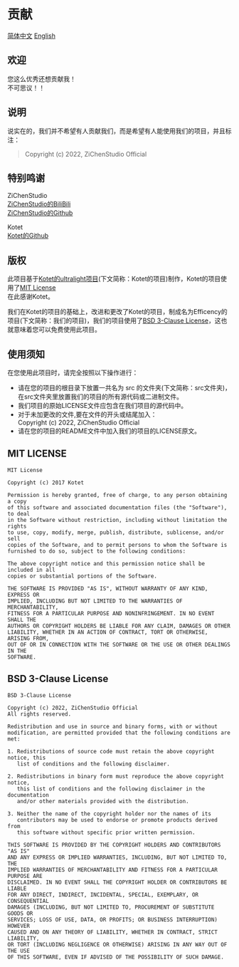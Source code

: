 # 贡献
[简体中文](CONTRIBUTING.md) [English](doc/CONTRIBUTING.en.md)
## 欢迎
您这么优秀还想贡献我！<br>不可思议！！

## 说明
说实在的，我们并不希望有人贡献我们，而是希望有人能使用我们的项目，并且标注：
> Copyright (c) 2022, ZiChenStudio Official

## 特别鸣谢
ZiChenStudio<br>
[ZiChenStudio的BiliBili](https://space.bilibili.com/1740643474)<br>
[ZiChenStudio的Github](https://github.com/ZiChenStudio/)<br>

Kotet<br>
[Kotet的Github](https://github.com/kotet)
## 版权
此项目基于[Kotet的ultralight项目](https://github.com/kotet/ultralight)(下文简称：Kotet的项目)制作，Kotet的项目使用了[MIT License](#mit-license)<br>在此感谢Kotet。

我们在Kotet的项目的基础上，改进和更改了Kotet的项目，制成名为Efficency的项目(下文简称：我们的项目)，我们的项目使用了[BSD 3-Clause License](#bsd-3-clause-license)，这也就意味着您可以免费使用此项目。

## 使用须知
在您使用此项目时，请完全按照以下操作进行：
  - 请在您的项目的根目录下放置一共名为 src 的文件夹(下文简称：src文件夹)，在src文件夹里放置我们的项目的所有源代码或二进制文件。
  - 我们项目的原始LICENSE文件应包含在我们项目的源代码中。
  - 对于未加更改的文件,要在文件的开头或结尾加入：<br>Copyright (c) 2022, ZiChenStudio Official
  - 请在您的项目的README文件中加入我们的项目的LICENSE原文。

## MIT LICENSE
```
MIT License

Copyright (c) 2017 Kotet

Permission is hereby granted, free of charge, to any person obtaining a copy
of this software and associated documentation files (the "Software"), to deal
in the Software without restriction, including without limitation the rights
to use, copy, modify, merge, publish, distribute, sublicense, and/or sell
copies of the Software, and to permit persons to whom the Software is
furnished to do so, subject to the following conditions:

The above copyright notice and this permission notice shall be included in all
copies or substantial portions of the Software.

THE SOFTWARE IS PROVIDED "AS IS", WITHOUT WARRANTY OF ANY KIND, EXPRESS OR
IMPLIED, INCLUDING BUT NOT LIMITED TO THE WARRANTIES OF MERCHANTABILITY,
FITNESS FOR A PARTICULAR PURPOSE AND NONINFRINGEMENT. IN NO EVENT SHALL THE
AUTHORS OR COPYRIGHT HOLDERS BE LIABLE FOR ANY CLAIM, DAMAGES OR OTHER
LIABILITY, WHETHER IN AN ACTION OF CONTRACT, TORT OR OTHERWISE, ARISING FROM,
OUT OF OR IN CONNECTION WITH THE SOFTWARE OR THE USE OR OTHER DEALINGS IN THE
SOFTWARE.
```

## BSD 3-Clause License
```
BSD 3-Clause License

Copyright (c) 2022, ZiChenStudio Official
All rights reserved.

Redistribution and use in source and binary forms, with or without
modification, are permitted provided that the following conditions are met:

1. Redistributions of source code must retain the above copyright notice, this
   list of conditions and the following disclaimer.

2. Redistributions in binary form must reproduce the above copyright notice,
   this list of conditions and the following disclaimer in the documentation
   and/or other materials provided with the distribution.

3. Neither the name of the copyright holder nor the names of its
   contributors may be used to endorse or promote products derived from
   this software without specific prior written permission.

THIS SOFTWARE IS PROVIDED BY THE COPYRIGHT HOLDERS AND CONTRIBUTORS "AS IS"
AND ANY EXPRESS OR IMPLIED WARRANTIES, INCLUDING, BUT NOT LIMITED TO, THE
IMPLIED WARRANTIES OF MERCHANTABILITY AND FITNESS FOR A PARTICULAR PURPOSE ARE
DISCLAIMED. IN NO EVENT SHALL THE COPYRIGHT HOLDER OR CONTRIBUTORS BE LIABLE
FOR ANY DIRECT, INDIRECT, INCIDENTAL, SPECIAL, EXEMPLARY, OR CONSEQUENTIAL
DAMAGES (INCLUDING, BUT NOT LIMITED TO, PROCUREMENT OF SUBSTITUTE GOODS OR
SERVICES; LOSS OF USE, DATA, OR PROFITS; OR BUSINESS INTERRUPTION) HOWEVER
CAUSED AND ON ANY THEORY OF LIABILITY, WHETHER IN CONTRACT, STRICT LIABILITY,
OR TORT (INCLUDING NEGLIGENCE OR OTHERWISE) ARISING IN ANY WAY OUT OF THE USE
OF THIS SOFTWARE, EVEN IF ADVISED OF THE POSSIBILITY OF SUCH DAMAGE.

```